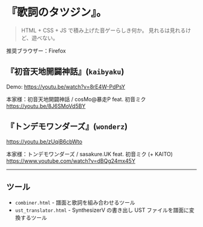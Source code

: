 # 『歌詞のタツジン』。
> HTML + CSS + JS で積み上げた音ゲーらしき何か。
> 見れるは見れるけど、遊べない。

推奨ブラウザー：Firefox

## 『初音天地開闢神話』(`kaibyaku`)
Demo: https://youtu.be/watch?v=8rE4W-PdPsY

本家様：初音天地開闢神話 / cosMo@暴走P feat. 初音ミク  
https://youtu.be/8J6SMoVd5BY

## 『トンデモワンダーズ』(`wonderz`)
https://youtu.be/zUqiB6cbWto

本家様：トンデモワンダーズ / sasakure.UK feat. 初音ミク (+ KAITO)
https://www.youtube.com/watch?v=dBQg24mx45Y

----

## ツール
* `combiner.html` - 譜面と歌詞を組み合わせるツール
* `ust_translator.html` - SynthesizerV の書き出し UST ファイルを譜面に変換するツール
